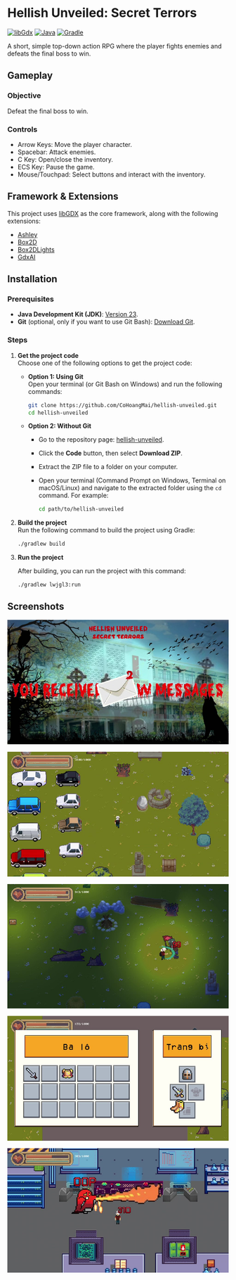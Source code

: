 # Hellish Unveiled: Secret Terrors

[![libGdx](https://img.shields.io/badge/libGDX-1.12.1-red?style=flat-square)](https://libgdx.com/)
[![Java](https://img.shields.io/badge/JDK-23-orange?style=flat-square)](https://www.oracle.com/java/technologies/downloads/)
[![Gradle](https://img.shields.io/badge/Gradle-8.10.1-blue?style=flat-square)](https://gradle.org/)

A short, simple top-down action RPG where the player fights enemies and defeats the final boss to win.

## Gameplay

### Objective

Defeat the final boss to win.

### Controls

- Arrow Keys: Move the player character.
- Spacebar: Attack enemies.
- C Key: Open/close the inventory.
- ECS Key: Pause the game.
- Mouse/Touchpad: Select buttons and interact with the inventory.

## Framework & Extensions

This project uses [libGDX](https://libgdx.com/) as the core framework, along with the following extensions:

- [Ashley](https://github.com/libgdx/ashley)
- [Box2D](https://libgdx.com/wiki/extensions/physics/box2d)
- [Box2DLights](https://github.com/libgdx/box2dlights)
- [GdxAI](https://github.com/libgdx/gdx-ai)

## Installation

### Prerequisites

- **Java Development Kit (JDK)**: [Version 23](https://www.oracle.com/java/technologies/downloads/#java23).
- **Git** (optional, only if you want to use Git Bash): [Download Git](https://git-scm.com/downloads).

### Steps

1. **Get the project code**  
   Choose one of the following options to get the project code:

   - **Option 1: Using Git**  
     Open your terminal (or Git Bash on Windows) and run the following commands:
     
     ```bash
     git clone https://github.com/CoHoangMai/hellish-unveiled.git
     cd hellish-unveiled
     ```

   - **Option 2: Without Git**  
     - Go to the repository page: [hellish-unveiled](https://github.com/CoHoangMai/hellish-unveiled).
     - Click the **Code** button, then select **Download ZIP**.
     - Extract the ZIP file to a folder on your computer.
     - Open your terminal (Command Prompt on Windows, Terminal on macOS/Linux) and navigate to the extracted folder using the `cd` command. For example:
       
       ```bash
       cd path/to/hellish-unveiled
       ```
       
2. **Build the project**  
   Run the following command to build the project using Gradle:
   
   ```bash
   ./gradlew build
   ```
   
3. **Run the project**
   
   After building, you can run the project with this command:
   
    ```bash
    ./gradlew lwjgl3:run
    ```
    
## Screenshots

![Intro](<assets/screenshots/Hellish Unveiled_ Secret Terrors 2025-02-17 00-18-19_Moment(2).jpg>)

![In-game](<assets/screenshots/Hellish Unveiled_ Secret Terrors 2025-02-16 23-41-23_Moment(4).jpg>)

![Night](<assets/screenshots/Hellish Unveiled_ Secret Terrors 2025-02-16 23-41-23_Moment.jpg>)

![Inventory](<assets/screenshots/Hellish Unveiled_ Secret Terrors 2025-02-16 23-41-23_Moment(3).jpg>)

![Boss](<assets/screenshots/Hellish Unveiled_ Secret Terrors 2025-02-17 00-25-08_Moment.jpg>)
